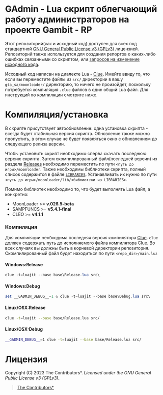 # GAdmin - Lua скрипт облегчающий работу администраторов на проекте Gambit - RP

Этот репозиторий(как и исходный код) доступен для всех под стандартной [GNU General Public License v3 (GPLv3)](https://github.com/Vadim-Kamalov/GAdmin/blob/main/LICENSE) лицензией.
Репозиторий также используется для создания репортов о каких-либо ошибках связанными со скриптом,
или [запросов на изменение исходного кода](https://github.com/Vadim-Kamalov/GAdmin/pulls).

Исходный код написан на диалекте Lua - [Clue](https://github.com/ClueLang/Clue). Имейте ввиду то, что если вы переместите файлы из
`src/` директории в вашу `gta_sa/moonloader/` директорию, то ничего не произойдет, поскольку потребуется компиляция `.clue` файлов в один общий Lua файл.
Для инструкций по компиляции смотрите ниже.

# Компиляция/установка

В скрипте присутствует автообновление: одна установка скрипта - всегда будет стабильная версия скрипта.
Обновление также можно пропустить, в этом случае не будет появляться окно с обновлением до следующего релиза версии.

Чтобы установить скрипт необходимо сперва скачать последнюю версию скрипта.
Затем скомпилированный файл(последней версии) из раздела [Releases](https://github.com/Vadim-Kamalov/GAdmin/releases)
необходимо переместить по пути `<путь до игры>/moonloader`. Также необходимы
библиотеки скрипта, полный список содержится в файле [`LIBRARIES`](https://github.com/Vadim-Kamalov/GAdmin/blob/main/LIBRARIES).
Устанавливать их нужно по пути `<путь до игры>/moonloader/lib/<библиотеки из LIBRARIES>`.

Помимо библиотек необходимо то, что будет выполнять Lua файл, а конкретно:

- MoonLoader    >= **v.026.5-beta**
- SAMPFUNCS     >= **v5.4.1-final**
- CLEO          >= **v4.1.1**

### Компиляция

Для компиляции необходима последняя версия компилятора [Clue](https://github.com/ClueLang/Clue). `clue` должен содержать путь до исполняемого
файла компилятора Clue. Во всех случаях вы должны быть в корневой директории репозитория. Скомпилированный файл будет находиться по пути `<repo_dir>/main.lua`

#### Windows:Release

```powershell
clue -t=luajit --base base\Release.lua src\
```

#### Windows:Debug

```powershell
set __GADMIN_DEBUG__=1 & clue -t=luajit --base base\Debug.lua src\
```

#### Linux/OSX:Release

```bash
clue -t=luajit --base base/Release.lua src/
```

#### Linux/OSX:Debug

```bash
__GADMIN_DEBUG__=1 clue -t=luajit --base base/Release.lua src/
```

# Лицензия

Copyright (C) 2023 The Contributors\*.
*Licensed under the GNU General Public License v3 (GPLv3)*.

> [The Contributors\*](https://github.com/Vadim-Kamalov/GAdmin/blob/main/CONTRIBUTORS)

